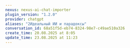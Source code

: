 ```yaml
---
nexus: nexus-ai-chat-importer
plugin_version: "1.2.0"
provider: chatgpt
aliases: "2Идеальный ИИ и парадоксы"
conversation_id: 68a51f5d-eb74-8324-98e7-c49ae510a326
create_time: 20.08.2025 at 8:05
update_time: 23.08.2025 at 11:23
---
```

